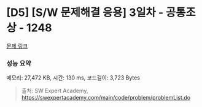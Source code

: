 # [D5] [S/W 문제해결 응용] 3일차 - 공통조상 - 1248 

[문제 링크](https://swexpertacademy.com/main/code/problem/problemDetail.do?contestProbId=AV15PTkqAPYCFAYD) 

### 성능 요약

메모리: 27,472 KB, 시간: 130 ms, 코드길이: 3,723 Bytes



> 출처: SW Expert Academy, https://swexpertacademy.com/main/code/problem/problemList.do
